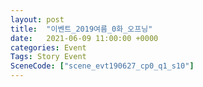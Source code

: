 ```yaml
---
layout: post
title:  "이벤트_2019여름_0화_오프닝"
date:   2021-06-09 11:00:00 +0000
categories: Event
Tags: Story Event
SceneCode: ["scene_evt190627_cp0_q1_s10"]
---
```


